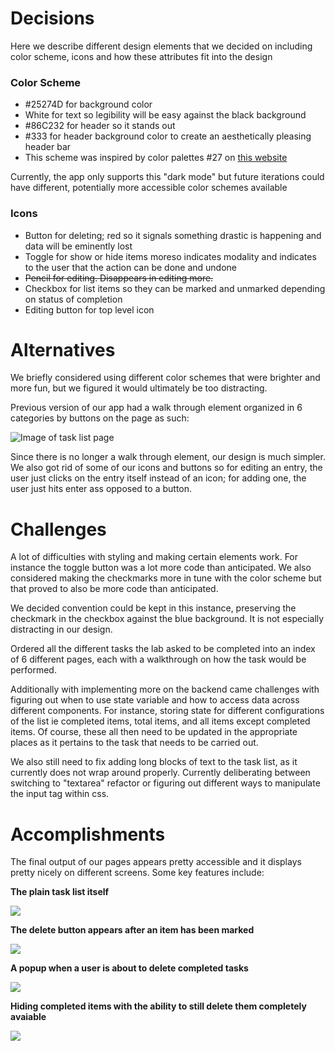 # Decisions
Here we describe different design elements that we decided on including color scheme,
icons and how these attributes fit into the design

### Color Scheme
+ \#25274D for background color
+ White for text so legibility will be easy against the black background
+ \#86C232 for header so it stands out
+ \#333 for header background color to create an aesthetically pleasing header bar
+ This scheme was inspired by color palettes \#27 on [this website](https://visme.co/blog/website-color-schemes/)

Currently, the app only supports this "dark mode" but future iterations could have different,
potentially more accessible color schemes available

### Icons
+ Button for deleting; red so it signals something drastic is happening and data will
  be eminently lost
+ Toggle for show or hide items moreso indicates modality and indicates to the user
  that the action can be done and undone
+ ~~Pencil for editing. Disappears in editing more.~~
+ Checkbox for list items so they can be marked and unmarked depending on status of completion
+ Editing button for top level icon


# Alternatives
We briefly considered using different color schemes that were
brighter and more fun, but we figured it would ultimately be too
distracting.

Previous version of our app had a walk through element organized in 6 categories by
buttons on the page as such:

![Image of task list page](index.png)

Since there is no longer a walk through element, our design is much simpler. We also
got rid of some of our icons and buttons so for editing an entry, the user just clicks
on the entry itself instead of an icon; for adding one, the user just hits enter ass opposed
to a button.

# Challenges
A lot of difficulties with styling and making certain elements work. For
instance the toggle button was a lot more code than anticipated. We
also considered making the checkmarks more in tune with the color scheme
but that proved to also be more code than anticipated.

We decided convention could be kept in this instance, preserving the
checkmark in the checkbox against the blue background. It is not especially distracting in
our design.

Ordered all the different tasks the lab asked to be completed into an index of 6 different pages,
each with a walkthrough on how the task would be performed.

Additionally with implementing more on the backend came challenges with figuring out when
to use state variable and how to access data across different components. For instance,
storing state for different configurations of the list ie completed items, total items, and
all items except completed items. Of course, these all then need to be updated in the appropriate
places as it pertains to the task that needs to be carried out.

We also still need to fix adding long blocks of text to the task list,
as it currently does not wrap around properly. Currently deliberating between
switching to "textarea" refactor or figuring out different ways to manipulate the input
tag within css.


# Accomplishments
The final output of our pages appears pretty accessible and it displays pretty nicely on different screens.
Some key features include:

**The plain task list itself**

![](task_pre_complete.png)

**The delete button appears after an item has been marked**

![](checked_items.png)

**A popup when a user is about to delete completed tasks**

![](pop_up.png)

**Hiding completed items with the ability to still delete them
completely avaiable**

![](toggle_hide_complete.png)